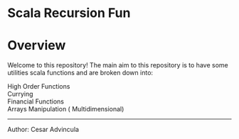 # Scala Recursion Fun

# Overview

Welcome to this repository! 
The main aim to this repository is to have some utilities scala functions and are broken down into:

High Order Functions </br>
Currying </br>
Financial Functions  </br>
Arrays Manipulation ( Multidimensional) </br>

-------------------------------
Author: Cesar Advincula
